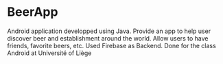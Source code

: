 # BeerApp
Android application developped using Java. Provide an app to help user discover beer and establishment around the world. Allow users to have friends, favorite beers, etc. Used Firebase as Backend. Done for the class Android at Université of Liège
